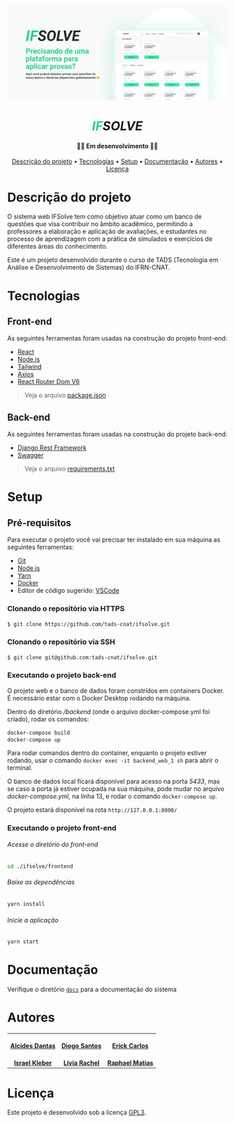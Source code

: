 ![banner](./banner.jpeg) 
<h1 align="center" style="font-style: italic; font-weight:bold;"><b style="color: #26D189;">IF</b>SOLVE</h4>
<h4 align="center"> 👨‍💻 Em desenvolvimento 👩‍💻 </h4>
<p align="center">
 <a href="#descrição-do-projeto">Descrição do projeto</a> •
 <a href="#tecnologias">Tecnologias</a> • 
 <a href="#setup">Setup</a> • 
 <a href="#documentação">Documentação</a> •
 <a href="#autores">Autores</a> •
 <a href="#licença">Licença</a> 
</p>

# Descrição do projeto
O sistema web IFSolve tem como objetivo atuar como um banco de questões que visa contribuir no âmbito acadêmico, permitindo a professores a elaboração e aplicação de avaliações, e estudantes no processo de aprendizagem com a prática de simulados e exercícios de diferentes áreas do conhecimento.

Este é um projeto desenvolvido durante o curso de TADS (Tecnologia em Análise e Desenvolvimento de Sistemas) do IFRN-CNAT.

# Tecnologias
## Front-end
As seguintes ferramentas foram usadas na construção do projeto front-end:
- [React](https://pt-br.reactjs.org/)
- [Node.js](https://nodejs.org/en/)
- [Tailwind](https://tailwindcss.com/)
- [Axios](https://axios-http.com/ptbr/docs/intro)
- [React Router Dom V6](https://reactrouter.com/en/v6.3.0/getting-started/overview)
> Veja o arquivo [package.json](./frontend/package.json)

## Back-end
As seguintes ferramentas foram usadas na construção do projeto back-end:
- [Django Rest Framework](https://www.django-rest-framework.org/)
- [Swagger](https://swagger.io/)
> Veja o arquivo [requirements.txt](./backend/requirements.txt)

# Setup
## Pré-requisitos

Para executar o projeto você vai precisar ter instalado em sua máquina as seguintes ferramentas:
- [Git](https://git-scm.com)
- [Node.js](https://nodejs.org/en/)
- [Yarn](https://yarnpkg.com/) 
- [Docker](https://docs.docker.com/get-docker/)
- Editor de código sugerido: [VSCode](https://code.visualstudio.com/)

### Clonando o repositório via HTTPS
```bash
$ git clone https://github.com/tads-cnat/ifsolve.git
```

### Clonando o repositório via SSH
```bash
$ git clone git@github.com:tads-cnat/ifsolve.git
```

### Executando o projeto back-end
O projeto web e o banco de dados foram constrídos em containers Docker.
É necessário estar com o Docker Desktop rodando na máquina.

Dentro do diretório */backend* (onde o arquivo docker-compose.yml foi criado), rodar os comandos:

    docker-compose build
    docker-compose up

Para rodar comandos dentro do container, enquanto o projeto estiver rodando, usar o comando
`docker exec -it backend_web_1 sh` para abrir o terminal.

O banco de dados local ficará disponível para acesso na porta *5433*, mas se caso a porta já estiver ocupada na sua máquina, pode mudar no arquivo *docker-compose.yml*, na linha 13, e rodar o comando `docker-compose up`. 

O projeto estará disponível na rota `http://127.0.0.1:8000/`

### Executando o projeto front-end

###### Acesse o diretório do front-end
```bash
cd ./ifsolve/frontend
```

###### Baixe as dependências
```bash
yarn install
```

###### Inicie a aplicação
```bash
yarn start
```

# Documentação
Verifique o diretório [`docs`](./docs/) para a documentação do sistema

# Autores
<table style>
  <tr>
    <td align="center"><a href="https://github.com/alcides07">
        <img style="border-radius: 50%;" src="https://avatars.githubusercontent.com/u/84922660?v=4" width="100px;" alt=""/>
        <br />
        <a href="https://github.com/alcides07"><b>Alcides Dantas</b></a>
    </td>
    <td align="center"><a href="https://github.com/diogoodiego">
        <img style="border-radius: 50%;" src="https://avatars.githubusercontent.com/u/53539868?v=4" width="100px;" alt=""/>
        <br />
        <a href="https://github.com/diogoodiego"><b>Diogo Santos</b></a>
    </td>
    <td align="center"><a href="https://github.com/erick003">
        <img style="border-radius: 50%;" src="https://avatars.githubusercontent.com/u/94196045?v=4" width="100px;" alt=""/>
        <br />
        <a href="https://github.com/erick003"><b>Erick Carlos</b></a>
    </td>
  </tr>
  <tr>
    <td align="center"><a href="https://github.com/IsraelKleber">
        <img style="border-radius: 50%;" src="https://avatars.githubusercontent.com/u/94148869?v=4" width="100px;" alt=""/>
        <br />
        <a href="https://github.com/IsraelKleber"><b>Israel Kleber</b></a>
    </td>
    <td align="center"><a href="https://github.com/Livia-Rachell">
        <img style="border-radius: 50%;" src="https://avatars.githubusercontent.com/u/83011310?v=4" width="100px;" alt=""/>
        <br />
        <a href="https://github.com/Livia-Rachell"><b>Lívia Rachel</b></a>
    </td>
    <td align="center"><a href="https://github.com/matRaph">
        <img style="border-radius: 50%;" src="https://avatars.githubusercontent.com/u/42880393?v=4" width="100px;" alt=""/>
        <br />
        <a href="https://github.com/matRaph"><b>Raphael Matias</b></a>
    </td>
  </tr>
</table>

# Licença 
Este projeto é desenvolvido sob a licença [GPL3](https://www.gnu.org/licenses/gpl-3.0-standalone.html).
